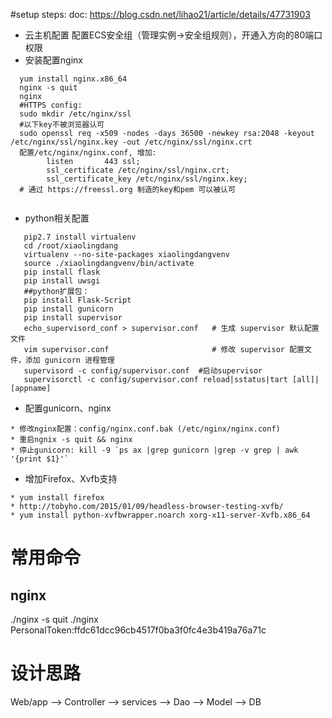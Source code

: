 #setup steps:
doc: https://blog.csdn.net/lihao21/article/details/47731903
- 云主机配置
  配置ECS安全组（管理实例->安全组规则），开通入方向的80端口权限
- 安装配置nginx
```
  yum install nginx.x86_64
  nginx -s quit
  nginx
  #HTTPS config:
  sudo mkdir /etc/nginx/ssl
  #以下key不被浏览器认可
  sudo openssl req -x509 -nodes -days 36500 -newkey rsa:2048 -keyout /etc/nginx/ssl/nginx.key -out /etc/nginx/ssl/nginx.crt
  配置/etc/nginx/nginx.conf, 增加:
        listen       443 ssl;
        ssl_certificate /etc/nginx/ssl/nginx.crt;
        ssl_certificate_key /etc/nginx/ssl/nginx.key;
  # 通过 https://freessl.org 制造的key和pem 可以被认可
  
```
- python相关配置
```shell
   pip2.7 install virtualenv
   cd /root/xiaolingdang
   virtualenv --no-site-packages xiaolingdangvenv
   source ./xiaolingdangvenv/bin/activate
   pip install flask 
   pip install uwsgi
   ##python扩展包：
   pip install Flask-Script
   pip install gunicorn
   pip install supervisor
   echo_supervisord_conf > supervisor.conf   # 生成 supervisor 默认配置文件
   vim supervisor.conf                       # 修改 supervisor 配置文件，添加 gunicorn 进程管理
   supervisord -c config/supervisor.conf  #启动supervisor
   supervisorctl -c config/supervisor.conf reload|sstatus|tart [all]|[appname]
```
- 配置gunicorn、nginx
```
* 修改nginx配置：config/nginx.conf.bak (/etc/nginx/nginx.conf)
* 重启ngnix -s quit && nginx
* 停止gunicorn: kill -9 `ps ax |grep gunicorn |grep -v grep | awk '{print $1}'`
```
- 增加Firefox、Xvfb支持
```
* yum install firefox
* http://tobyho.com/2015/01/09/headless-browser-testing-xvfb/
* yum install python-xvfbwrapper.noarch xorg-x11-server-Xvfb.x86_64

```
# 常用命令
## nginx
./nginx -s quit
./nginx
PersonalToken:ffdc61dcc96cb4517f0ba3f0fc4e3b419a76a71c

# 设计思路

Web/app --> Controller --> services --> Dao --> Model --> DB
